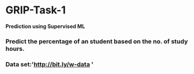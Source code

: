 # GRIP-Task-1
**Prediction using Supervised ML**
### Predict the percentage of an student based on the no. of study hours.
### Data set:'http://bit.ly/w-data '
